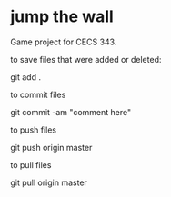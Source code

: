 # jump the wall
Game project for CECS 343.

to save files that were added or deleted:

git add .

to commit files

git commit -am "comment here"

to push files

git push origin master

to pull files

git pull origin master
